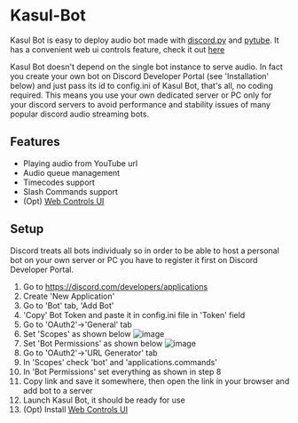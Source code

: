 # Kasul-Bot



Kasul Bot is easy to deploy audio bot made with [discord.py](https://github.com/Rapptz/discord.py) and [pytube](https://github.com/pytube/pytube). It has a convenient web ui controls feature, check it out [here](https://github.com/Vansh0t/Kasul-Bot-Web-Controls)

Kasul Bot doesn't depend on the single bot instance to serve audio. In fact you create your own bot on Discord Developer Portal (see 'Installation' below) and just pass its id to config.ini of Kasul Bot, that's all, no coding required. This means you use your own dedicated server or PC only for your discord servers to avoid performance and stability issues of many popular discord audio streaming bots.

## Features
- Playing audio from YouTube url
- Audio queue management
- Timecodes support
- Slash Commands support
- (Opt) [Web Controls UI](https://github.com/Vansh0t/Kasul-Bot-Web-Controls)

## Setup
Discord treats all bots individualy so in order to be able to host a personal bot on your own server or PC you have to register it first on Discord Developer Portal.
1. Go to https://discord.com/developers/applications
2. Create 'New Application'
3. Go to 'Bot' tab, 'Add Bot'
4. 'Copy' Bot Token and paste it in config.ini file in 'Token' field
5. Go to 'OAuth2'->'General' tab
6. Set 'Scopes' as shown below
![image](https://user-images.githubusercontent.com/35566242/148388614-94eb7869-29f0-459f-9ca2-d9e63e20de3b.png)
7. Set 'Bot Permissions' as shown below
![image](https://user-images.githubusercontent.com/35566242/148388794-484f6ec9-0f81-4400-83a2-419c7f11f896.png)
8. Go to 'OAuth2'->'URL Generator' tab
9. In 'Scopes' check 'bot' and 'applications.commands'
10. In 'Bot Permissions' set everything as shown in step 8
11. Copy link and save it somewhere, then open the link in your browser and add bot to a server
12. Launch Kasul Bot, it should be ready for use
13. (Opt) Install [Web Controls UI](https://github.com/Vansh0t/Kasul-Bot-Web-Controls)
